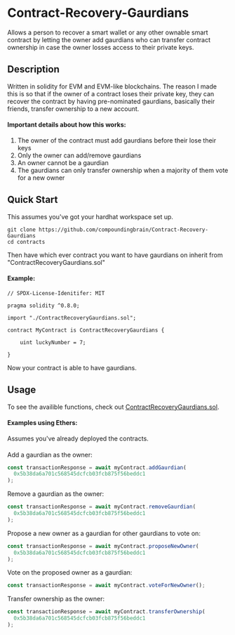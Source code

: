# Contract-Recovery-Gaurdians

Allows a person to recover a smart wallet or any other ownable smart contract by letting the owner add gaurdians who can transfer contract ownership in case the owner losses access to their private keys.

## Description

Written in solidity for EVM and EVM-like blockchains. The reason I made this is so that if the owner of a contract loses their private key, they can recover the contract by having pre-nominated gaurdians, basically their friends, transfer ownership to a new account.

#### Important details about how this works:

1. The owner of the contract must add gaurdians before their lose their keys
2. Only the owner can add/remove gaurdians
3. An owner cannot be a gaurdian
4. The gaurdians can only transfer ownership when a majority of them vote for a new owner

## Quick Start

This assumes you've got your hardhat workspace set up.

```
git clone https://github.com/compoundingbrain/Contract-Recovery-Gaurdians
cd contracts
```

Then have which ever contract you want to have gaurdians on inherit from "ContractRecoveryGaurdians.sol"

#### Example:

```solidity
// SPDX-License-Idenitifer: MIT

pragma solidity ^0.8.0;

import "./ContractRecoveryGaurdians.sol";

contract MyContract is ContractRecoveryGaurdians {

    uint luckyNumber = 7;

}
```

Now your contract is able to have gaurdians.

## Usage

To see the availible functions, check out [ContractRecoveryGaurdians.sol](./contract/ContractRecoveryGaurdians.sol).

#### Examples using Ethers:

Assumes you've already deployed the contracts.

####

Add a gaurdian as the owner:

```javascript
const transactionResponse = await myContract.addGaurdian(
  0x5b38da6a701c568545dcfcb03fcb875f56beddc1
);
```

Remove a gaurdian as the owner:

```javascript
const transactionResponse = await myContract.removeGaurdian(
  0x5b38da6a701c568545dcfcb03fcb875f56beddc1
);
```

Propose a new owner as a gaurdian for other gaurdians to vote on:

```javascript
const transactionResponse = await myContract.proposeNewOwner(
  0x5b38da6a701c568545dcfcb03fcb875f56beddc1
);
```

Vote on the proposed owner as a gaurdian:

```javascript
const transactionResponse = await myContract.voteForNewOwner();
```

Transfer ownership as the owner:

```javascript
const transactionResponse = await myContract.transferOwnership(
  0x5b38da6a701c568545dcfcb03fcb875f56beddc1
);
```
